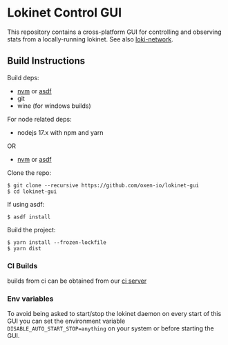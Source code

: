 # Lokinet Control GUI

This repository contains a cross-platform GUI for controlling and observing stats from a locally-running lokinet. See also [loki-network](https://github.com/oxen-io/loki-network).

## Build Instructions
 
Build deps:

* [nvm](https://github.com/nvm-sh/nvm) or [asdf](https://github.com/asdf-vm/asdf)
* git
* wine (for windows builds)

For node related deps:

* nodejs 17.x with npm and yarn

OR

* [nvm](https://github.com/nvm-sh/nvm) or [asdf](https://github.com/asdf-vm/asdf)


Clone the repo:

    $ git clone --recursive https://github.com/oxen-io/lokinet-gui
    $ cd lokinet-gui

If using asdf:

    $ asdf install

Build the project:

    $ yarn install --frozen-lockfile
    $ yarn dist

### CI Builds

builds from ci can be obtained from our [ci server](https://oxen.rocks)

### Env variables

To avoid being asked to start/stop the lokinet daemon on every start of this GUI you can set the environment variable
`DISABLE_AUTO_START_STOP=anything` on your system or before starting the GUI.
